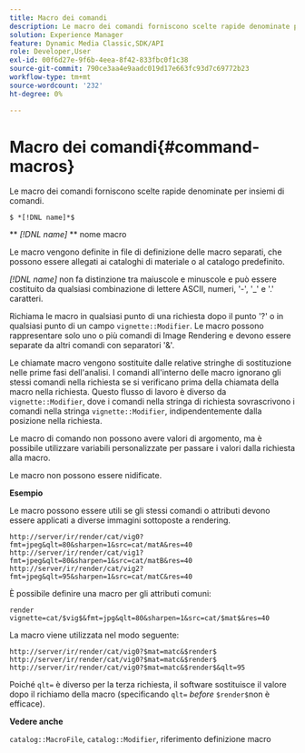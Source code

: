 ```yaml
---
title: Macro dei comandi
description: Le macro dei comandi forniscono scelte rapide denominate per insiemi di comandi.
solution: Experience Manager
feature: Dynamic Media Classic,SDK/API
role: Developer,User
exl-id: 00f6d27e-9f6b-4eea-8f42-833fbc0f1c38
source-git-commit: 790ce3aa4e9aadc019d17e663fc93d7c69772b23
workflow-type: tm+mt
source-wordcount: '232'
ht-degree: 0%

---
```


# Macro dei comandi{#command-macros}

Le macro dei comandi forniscono scelte rapide denominate per insiemi di comandi.

`$ *[!DNL name]*$`

** *[!DNL name]* ** nome macro

Le macro vengono definite in file di definizione delle macro separati, che possono essere allegati ai cataloghi di materiale o al catalogo predefinito.

*[!DNL name]* non fa distinzione tra maiuscole e minuscole e può essere costituito da qualsiasi combinazione di lettere ASCII, numeri, &#39;-&#39;, &#39;_&#39; e &#39;.&#39; caratteri.

Richiama le macro in qualsiasi punto di una richiesta dopo il punto &#39;?&#39; o in qualsiasi punto di un campo `vignette::Modifier`. Le macro possono rappresentare solo uno o più comandi di Image Rendering e devono essere separate da altri comandi con separatori &#39;&amp;&#39;.

Le chiamate macro vengono sostituite dalle relative stringhe di sostituzione nelle prime fasi dell&#39;analisi. I comandi all&#39;interno delle macro ignorano gli stessi comandi nella richiesta se si verificano prima della chiamata della macro nella richiesta. Questo flusso di lavoro è diverso da `vignette::Modifier`, dove i comandi nella stringa di richiesta sovrascrivono i comandi nella stringa `vignette::Modifier`, indipendentemente dalla posizione nella richiesta.

Le macro di comando non possono avere valori di argomento, ma è possibile utilizzare variabili personalizzate per passare i valori dalla richiesta alla macro.

Le macro non possono essere nidificate.

**Esempio**

Le macro possono essere utili se gli stessi comandi o attributi devono essere applicati a diverse immagini sottoposte a rendering.

`http://server/ir/render/cat/vig0?fmt=jpeg&qlt=80&sharpen=1&src=cat/matA&res=40 http://server/ir/render/cat/vig1?fmt=jpeg&qlt=80&sharpen=1&src=cat/matB&res=40 http://server/ir/render/cat/vig2?fmt=jpeg&qlt=95&sharpen=1&src=cat/matC&res=40`

È possibile definire una macro per gli attributi comuni:

`render vignette=cat/$vig$&fmt=jpg&qlt=80&sharpen=1&src=cat/$mat$&res=40`

La macro viene utilizzata nel modo seguente:

`http://server/ir/render/cat/vig0?$mat=matc&$render$ http://server/ir/render/cat/vig0?$mat=matc&$render$ http://server/ir/render/cat/vig0?$mat=matc&$render$&qlt=95`

Poiché `qlt=` è diverso per la terza richiesta, il software sostituisce il valore dopo il richiamo della macro (specificando `qlt=` *before* `$render$`non è efficace).

**Vedere anche**

`catalog::MacroFile`, `catalog::Modifier`, riferimento definizione macro

<!--<a id="section_297B7FCB285F4891AA76DF8393089931"></a>-->
